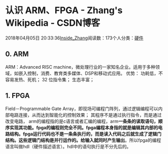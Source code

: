 
# 认识 ARM、FPGA - Zhang's Wikipedia - CSDN博客


2018年04月05日 20:33:36[Inside_Zhang](https://me.csdn.net/lanchunhui)阅读数：173个人分类：[硬件](https://blog.csdn.net/lanchunhui/article/category/6307127)



## 0. ARM
ARM：Advanced RISC machine，微处理行业的一家知名企业。适用于多种领域，如嵌入控制，消费、教育类多媒体、DSP和移动式应用。
优势：
功耗低，不容易发热、死机；
32 位指令集；
生态丰富；
## 1. FPGA
Field－Programmable Gate Array，即现场可编程门阵列，通过逻辑编程可以内部电路连接，从而达到智能化的控制效果；
其程序不是通过执行指令，而是通过改变电路，
arm的编程指的是c语言或者汇编的编程，arm**一条条的读取语句，顺序实现其功能。fpga的编程则完全不同。fpga编程本身指的就是编辑其内部的电路结构。fpga运行代码也不是一条条执行的，而是读入代码之后就生成了逻辑门结构。这些逻辑门结构是并行运作的。给输入就同时产生输出**。所以fpga的编程语言叫做hdl（硬件描述语言）。hdl中的语句执行是不分先后的。


